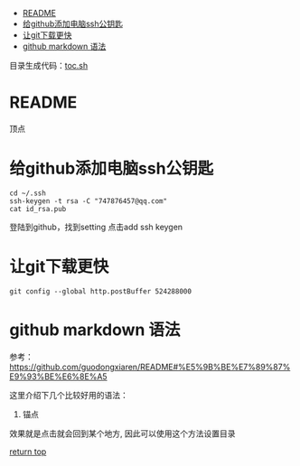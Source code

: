 <!--ts-->
* [README](#readme)
* [给github添加电脑ssh公钥匙](#给github添加电脑ssh公钥匙)
* [让git下载更快](#让git下载更快)
* [github markdown 语法](#github-markdown-语法)

<!-- Added by: mikizhu, at: 2021年 6月 3日 星期四 13时28分32秒 CST -->

<!--te-->

目录生成代码：[toc.sh](./toc.sh)

# README

  顶点

# 给github添加电脑ssh公钥匙
```
cd ~/.ssh
ssh-keygen -t rsa -C "747876457@qq.com"
cat id_rsa.pub
```
登陆到github，找到setting 点击add ssh keygen

# 让git下载更快
```
git config --global http.postBuffer 524288000
```

# github markdown 语法

参考：https://github.com/guodongxiaren/README#%E5%9B%BE%E7%89%87%E9%93%BE%E6%8E%A5

这里介绍下几个比较好用的语法：

1. 锚点

效果就是点击就会回到某个地方, 因此可以使用这个方法设置目录

[return top](#readme) 


